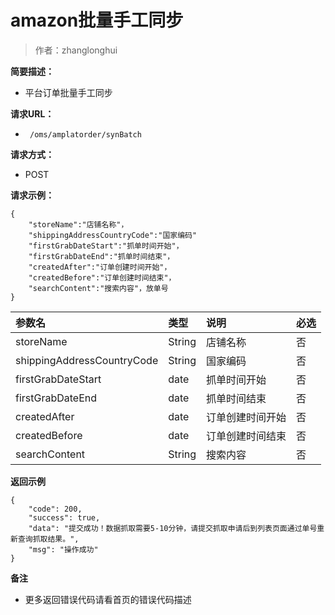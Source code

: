 # amazon批量手工同步

> 作者：zhanglonghui

**简要描述：** 

- 平台订单批量手工同步

**请求URL：** 
- ` /oms/amplatorder/synBatch`
  
**请求方式：**
- POST 

**请求示例：** 
```
{
    "storeName":"店铺名称"，
    "shippingAddressCountryCode":"国家编码"
    "firstGrabDateStart":"抓单时间开始"，
    "firstGrabDateEnd":"抓单时间结束"，
	"createdAfter":"订单创建时间开始"，
    "createdBefore":"订单创建时间结束"，
    "searchContent":"搜索内容"，放单号
}
```

|参数名|类型|说明|必选|
|:----    |:---|:----- |-----   |
|storeName |String   |店铺名称|否||
|shippingAddressCountryCode |String   |国家编码|否|
|firstGrabDateStart |date   |抓单时间开始|否|
|firstGrabDateEnd |date   |抓单时间结束|否|
|createdAfter |date   |订单创建时间开始|否|
|createdBefore |date   |订单创建时间结束|否|
|searchContent |String   |搜索内容|否|
 **返回示例**
``` 
{
    "code": 200,
    "success": true,
    "data": "提交成功！数据抓取需要5-10分钟，请提交抓取申请后到列表页面通过单号重新查询抓取结果。",
    "msg": "操作成功"
}
```


 **备注** 

- 更多返回错误代码请看首页的错误代码描述